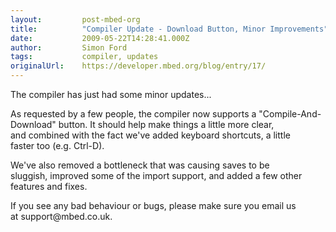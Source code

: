 ```yaml
---
layout:         post-mbed-org
title:          "Compiler Update - Download Button, Minor Improvements"
date:           2009-05-22T14:28:41.000Z
author:         Simon Ford
tags:           compiler, updates
originalUrl:    https://developer.mbed.org/blog/entry/17/
---
```


<p>
  The compiler has just had some minor updates...&nbsp;
</p>
<p>
  As requested by a few people, the compiler now supports a
  "Compile-And-Download" button. It should help make things a
  little more clear, and&nbsp;combined with the fact we've added
  keyboard shortcuts, a little faster&nbsp;too (e.g. Ctrl-D).&nbsp;
</p>
<p>
  We've also removed a bottleneck that was causing saves to be
  sluggish,&nbsp;improved some of the import support, and added a
  few other features&nbsp;and fixes.&nbsp;
</p>
<p>
  If you see any bad behaviour or bugs, please make sure you email
  us at&nbsp;support@mbed.co.uk.&nbsp;
</p>


